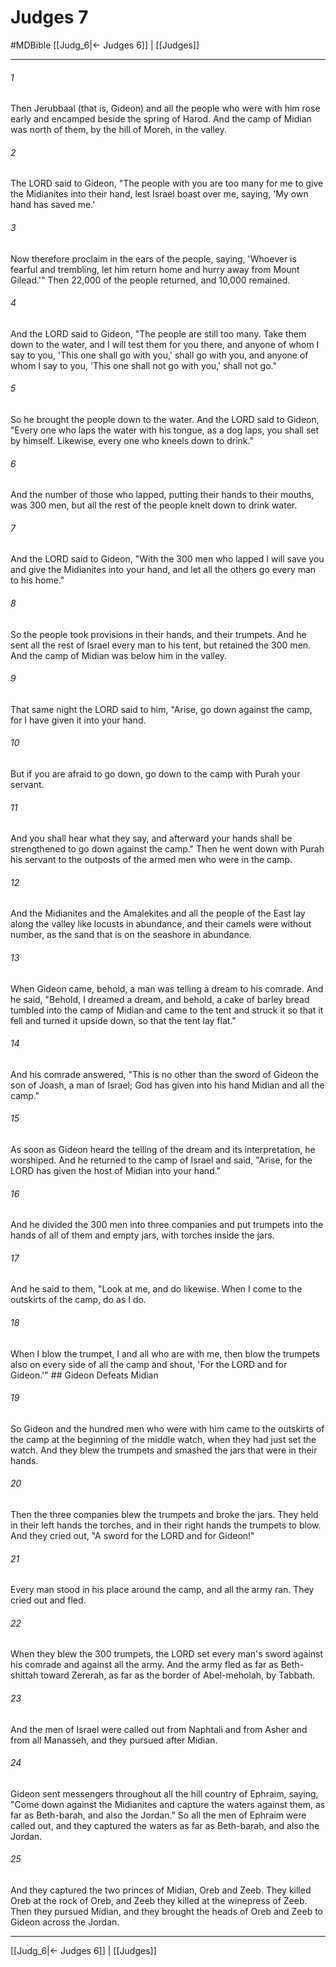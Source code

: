 # Judges 7
#MDBible
[[Judg_6|← Judges 6]] | [[Judges]]

***

###### 1 
Then Jerubbaal (that is, Gideon) and all the people who were with him rose early and encamped beside the spring of Harod. And the camp of Midian was north of them, by the hill of Moreh, in the valley. 

###### 2 
The LORD said to Gideon, "The people with you are too many for me to give the Midianites into their hand, lest Israel boast over me, saying, 'My own hand has saved me.' 

###### 3 
Now therefore proclaim in the ears of the people, saying, 'Whoever is fearful and trembling, let him return home and hurry away from Mount Gilead.'" Then 22,000 of the people returned, and 10,000 remained. 

###### 4 
And the LORD said to Gideon, "The people are still too many. Take them down to the water, and I will test them for you there, and anyone of whom I say to you, 'This one shall go with you,' shall go with you, and anyone of whom I say to you, 'This one shall not go with you,' shall not go." 

###### 5 
So he brought the people down to the water. And the LORD said to Gideon, "Every one who laps the water with his tongue, as a dog laps, you shall set by himself. Likewise, every one who kneels down to drink." 

###### 6 
And the number of those who lapped, putting their hands to their mouths, was 300 men, but all the rest of the people knelt down to drink water. 

###### 7 
And the LORD said to Gideon, "With the 300 men who lapped I will save you and give the Midianites into your hand, and let all the others go every man to his home." 

###### 8 
So the people took provisions in their hands, and their trumpets. And he sent all the rest of Israel every man to his tent, but retained the 300 men. And the camp of Midian was below him in the valley. 

###### 9 
That same night the LORD said to him, "Arise, go down against the camp, for I have given it into your hand. 

###### 10 
But if you are afraid to go down, go down to the camp with Purah your servant. 

###### 11 
And you shall hear what they say, and afterward your hands shall be strengthened to go down against the camp." Then he went down with Purah his servant to the outposts of the armed men who were in the camp. 

###### 12 
And the Midianites and the Amalekites and all the people of the East lay along the valley like locusts in abundance, and their camels were without number, as the sand that is on the seashore in abundance. 

###### 13 
When Gideon came, behold, a man was telling a dream to his comrade. And he said, "Behold, I dreamed a dream, and behold, a cake of barley bread tumbled into the camp of Midian and came to the tent and struck it so that it fell and turned it upside down, so that the tent lay flat." 

###### 14 
And his comrade answered, "This is no other than the sword of Gideon the son of Joash, a man of Israel; God has given into his hand Midian and all the camp." 

###### 15 
As soon as Gideon heard the telling of the dream and its interpretation, he worshiped. And he returned to the camp of Israel and said, "Arise, for the LORD has given the host of Midian into your hand." 

###### 16 
And he divided the 300 men into three companies and put trumpets into the hands of all of them and empty jars, with torches inside the jars. 

###### 17 
And he said to them, "Look at me, and do likewise. When I come to the outskirts of the camp, do as I do. 

###### 18 
When I blow the trumpet, I and all who are with me, then blow the trumpets also on every side of all the camp and shout, 'For the LORD and for Gideon.'" ## Gideon Defeats Midian 

###### 19 
So Gideon and the hundred men who were with him came to the outskirts of the camp at the beginning of the middle watch, when they had just set the watch. And they blew the trumpets and smashed the jars that were in their hands. 

###### 20 
Then the three companies blew the trumpets and broke the jars. They held in their left hands the torches, and in their right hands the trumpets to blow. And they cried out, "A sword for the LORD and for Gideon!" 

###### 21 
Every man stood in his place around the camp, and all the army ran. They cried out and fled. 

###### 22 
When they blew the 300 trumpets, the LORD set every man's sword against his comrade and against all the army. And the army fled as far as Beth-shittah toward Zererah, as far as the border of Abel-meholah, by Tabbath. 

###### 23 
And the men of Israel were called out from Naphtali and from Asher and from all Manasseh, and they pursued after Midian. 

###### 24 
Gideon sent messengers throughout all the hill country of Ephraim, saying, "Come down against the Midianites and capture the waters against them, as far as Beth-barah, and also the Jordan." So all the men of Ephraim were called out, and they captured the waters as far as Beth-barah, and also the Jordan. 

###### 25 
And they captured the two princes of Midian, Oreb and Zeeb. They killed Oreb at the rock of Oreb, and Zeeb they killed at the winepress of Zeeb. Then they pursued Midian, and they brought the heads of Oreb and Zeeb to Gideon across the Jordan. 

***

[[Judg_6|← Judges 6]] | [[Judges]]
